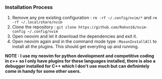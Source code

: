### Installation Process

1. Remove any pre existing configuration : `rm -rf ~/.config/nvim/*` and `rm -rf ~/.local/share/nvim`
2. Clone the repository : `git clone https://github.com/Rohxn16/nvim-config ~/.config/nvim`
3. Open neovim and let it download the dependencies and exit it.
4. Open neovim again and in the command mode type `:MasonInstallAll` to install all the plugins. This should get everyting up and running.

**NOTE : I use my neovim for python development and competitive coding in c++ so I only have plugins for these languages installed, there is also a debugger installed for C++ which I don't use much but can definintely come in handy for some other users.**
